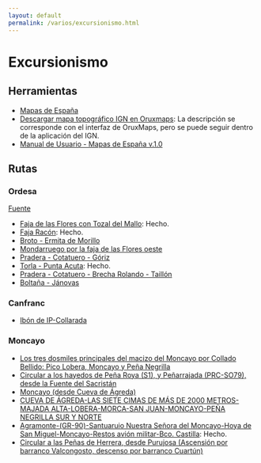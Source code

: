 ```yaml
---
layout: default
permalink: /varios/excursionismo.html
---
```


# Excursionismo

## Herramientas

* [Mapas de España](https://play.google.com/store/apps/details?id=com.orux.oruxmapsIGN)
* [Descargar mapa topográfico IGN en Oruxmaps](https://www.carvalza.es/mapa-topografico-ign-gratis-oruxmaps): La descripción se corresponde con el interfaz de OruxMaps, pero se puede seguir dentro de la aplicación del IGN.
* [Manual de Usuario - Mapas de España v.1.0](http://www.ign.es/web/resources/Movil/Manual_Basico.pdf)

## Rutas

### Ordesa

[Fuente](https://www.ordesa.net/rutas/ordesa)

* [Faja de las Flores con Tozal del Mallo](https://es.wikiloc.com/rutas-senderismo/tozal-del-mallo-2254m-y-faja-de-las-flores-desde-pradera-ordesa-9870632): Hecho.
* [Faja Racón](https://es.wikiloc.com/rutas-senderismo/faja-racon-p-n-de-ordesa-y-monte-perdido-15385001): Hecho.
* [Broto - Ermita de Morillo](https://es.wikiloc.com/rutas-senderismo/broto-ermita-de-morillo-sobrarbe-huesca-1569273)
* [Mondarruego por la faja de las Flores oeste](https://es.wikiloc.com/rutas-alpinismo/mondarruego-por-la-faja-de-las-flores-oeste-11319100)
* [Pradera - Cotatuero - Góriz](https://es.wikiloc.com/rutas-alpinismo/2013-07-25-la-pradera-cotatuero-goriz-5010866)
* [Torla - Punta Acuta](https://es.wikiloc.com/rutas-senderismo/torla-miradores-punta-acuta-10972682): Hecho.
* [Pradera - Cotatuero - Brecha Rolando - Taillón](https://www.wikiloc.com/mountaineering-trails/travesia-por-ordesa-dia-1-pradera-de-ordesa-clavijas-de-cotatuero-brecha-de-roland-taillon-4112724)
* [Boltaña - Jánovas](https://www.wikiloc.com/hiking-trails/boltana-janovas-boltana-20741356)

### Canfranc

* [Ibón de IP-Collarada](https://es.wikiloc.com/rutas-senderismo/collarada-11208777)

### Moncayo

* [Los tres dosmiles principales del macizo del Moncayo por Collado Bellido: Pico Lobera, Moncayo y Peña Negrilla](https://www.wikiloc.com/hiking-trails/los-tres-dosmiles-principales-del-macizo-del-moncayo-por-collado-bellido-pico-lobera-moncayo-y-pena-20524511)
* [Circular a los hayedos de Peña Roya (S1), y Peñarrajada (PRC-SO79), desde la Fuente del Sacristán](https://www.wikiloc.com/hiking-trails/circular-a-los-hayedos-de-pena-roya-s1-y-penarrajada-prc-so79-desde-la-fuente-del-sacristan-15322371)
* [Moncayo (desde Cueva de Ágreda)](https://www.wikiloc.com/hiking-trails/moncayo-desde-cueva-de-agreda-4448771)
* [CUEVA DE ÁGREDA-LAS SIETE CIMAS DE MÁS DE 2000 METROS-MAJADA ALTA-LOBERA-MORCA-SAN JUAN-MONCAYO-PEÑA NEGRILLA SUR Y NORTE](https://www.wikiloc.com/hiking-trails/cueva-de-agreda-las-siete-cimas-de-mas-de-2000-metros-majada-alta-lobera-morca-san-juan-moncayo-pen-10404618)
* [Agramonte-(GR-90)-Santuaruio Nuestra Señora del Moncayo-Hoya de San Miguel-Moncayo-Restos avión militar-Bco. Castilla](https://www.wikiloc.com/hiking-trails/agramonte-gr-90-santuaruio-nuestra-senora-del-moncayo-hoya-de-san-miguel-moncayo-restos-avion-milit-28564637): Hecho.
* [Circular a las Peñas de Herrera, desde Purujosa (Ascensión por barranco Valcongosto, descenso por barranco Cuartún)](https://www.wikiloc.com/hiking-trails/circular-a-las-penas-de-herrera-desde-purujosa-ascension-por-barranco-valcongosto-descenso-por-barr-10880769)
